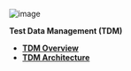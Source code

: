 ![image](/articles/images/welcome_to_wiki.png)

<strong>Test Data Management (TDM)<strong>

<ul>
<li><a href="tdm_overview/README.md">TDM Overview</a></li>     
<li><a href="tdm_architecture/README.md">TDM Architecture</a></li> 
</ul>


